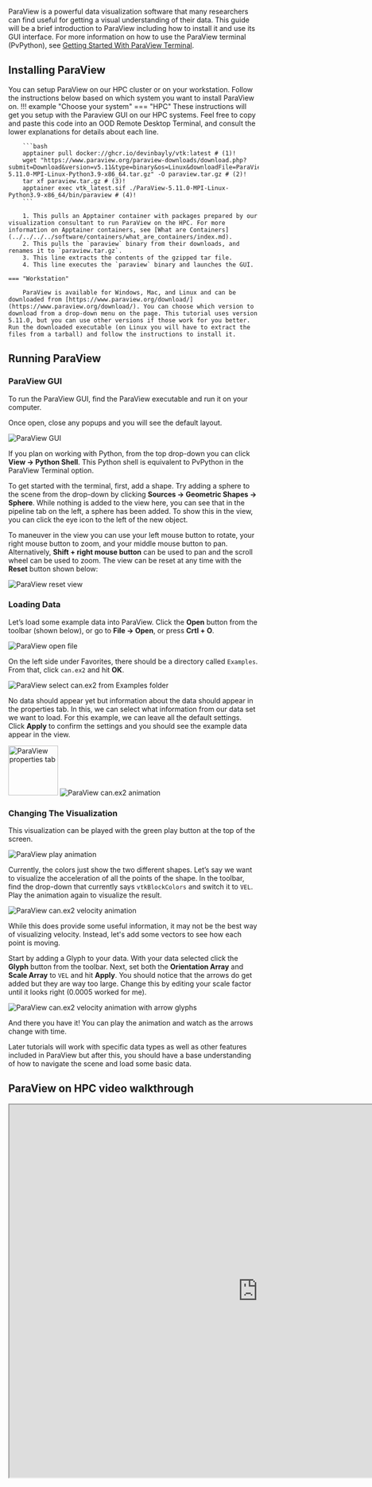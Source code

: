 ParaView is a powerful data visualization software that many researchers can find useful for getting a visual understanding of their data. This guide will be a brief introduction to ParaView including how to install it and use its GUI interface. For more information on how to use the ParaView terminal (PvPython), see [Getting Started With ParaView Terminal](../getting_started_with_paraview_terminal/index.md).

## Installing ParaView

You can setup ParaView on our HPC cluster or on your workstation. Follow the instructions below based on which system you want to install ParaView on.
!!! example "Choose your system"
    === "HPC"
        These instructions will get you setup with the Paraview GUI on our HPC systems. Feel free to copy and paste this code into an OOD Remote Desktop Terminal, and consult the lower explanations for details about each line.
        
        ```bash
        apptainer pull docker://ghcr.io/devinbayly/vtk:latest # (1)!
        wget "https://www.paraview.org/paraview-downloads/download.php?submit=Download&version=v5.11&type=binary&os=Linux&downloadFile=ParaView-5.11.0-MPI-Linux-Python3.9-x86_64.tar.gz" -O paraview.tar.gz # (2)!
        tar xf paraview.tar.gz # (3)!
        apptainer exec vtk_latest.sif ./ParaView-5.11.0-MPI-Linux-Python3.9-x86_64/bin/paraview # (4)!
        ```

        1. This pulls an Apptainer container with packages prepared by our visualization consultant to run ParaView on the HPC. For more information on Apptainer containers, see [What are Containers](../../../../software/containers/what_are_containers/index.md).
        2. This pulls the `paraview` binary from their downloads, and renames it to `paraview.tar.gz`.
        3. This line extracts the contents of the gzipped tar file.
        4. This line executes the `paraview` binary and launches the GUI.

    === "Workstation"
    
        ParaView is available for Windows, Mac, and Linux and can be downloaded from [https://www.paraview.org/download/](https://www.paraview.org/download/). You can choose which version to download from a drop-down menu on the page. This tutorial uses version 5.11.0, but you can use other versions if those work for you better. Run the downloaded executable (on Linux you will have to extract the files from a tarball) and follow the instructions to install it.

## Running ParaView

<!-- There are two ways to work with ParaView, either through the GUI (visual -->
<!-- editor) or through a terminal. This tutorial will focus on the GUI, if -->
<!-- you wish to use the terminal, check out the PvPython tutorial -->
<!-- <a href="https://www.notion.so/Getting-Started-With-The-Paraview-Terminal-PvPython-b81abd6f027e4b9c87d716ec36c02129" class="external-link">here</a>. -->

### ParaView GUI

To run the ParaView GUI, find the ParaView executable and run it on your computer.

Once open, close any popups and you will see the default layout.

<img src="images/paraview-gui.png" alt="ParaView GUI"/>

If you plan on working with Python, from the top drop-down you can click **View → Python Shell**. This Python shell is equivalent to PvPython in the ParaView Terminal option.

To get started with the terminal, first, add a shape. Try adding a sphere to the scene from the drop-down by clicking **Sources → Geometric Shapes → Sphere**. While nothing is added to the view here, you can see that in the pipeline tab on the left, a sphere has been added. To show this in the view, you can click the eye icon to the left of the new object.

To maneuver in the view you can use your left mouse button to rotate, your right mouse button to zoom, and your middle mouse button to pan. Alternatively, **Shift + right mouse button** can be used to pan and the scroll wheel can be used to zoom. The view can be reset at any time with the **Reset** button shown below:

<img src="images/paraview-gui-reset.png" alt="ParaView reset view"/>

### Loading Data

Let’s load some example data into ParaView. Click the **Open** button from the toolbar (shown below), or go to **File → Open**, or press **Crtl + O**.

<img src="images/paraview-gui-open.png" alt="ParaView open file"/>

On the left side under Favorites, there should be a directory called `Examples`. From that, click `can.ex2` and hit **OK**.

<img src="images/paraview-gui-examples.png" alt="ParaView select can.ex2 from Examples folder"/>

No data should appear yet but information about the data should appear in the properties tab. In this, we can select what information from our data set we want to load. For this example, we can leave all the default settings. Click **Apply** to confirm the settings and you should see the example data appear in the view.

<img src="images/paraview-gui-properties.png" alt="ParaView properties tab" height="100"/>

<img src="images/paraview-gui-animation.png" alt="ParaView can.ex2 animation"/>

### Changing The Visualization

This visualization can be played with the green play button at the top of the screen.

<img src="images/paraview-gui-play.png" alt="ParaView play animation"/>

Currently, the colors just show the two different shapes. Let’s say we want to visualize the acceleration of all the points of the shape. In the toolbar, find the drop-down that currently says `vtkBlockColors` and switch it to `VEL`. Play the animation again to visualize the result.

<img src="images/paraview-gui-animation-vel.png" alt="ParaView can.ex2 velocity animation"/>

While this does provide some useful information, it may not be the best way of visualizing velocity. Instead, let's add some vectors to see how each point is moving.

Start by adding a Glyph to your data. With your data selected click the **Glyph** button from the toolbar. Next, set both the **Orientation Array** and **Scale Array** to `VEL` and hit **Apply**. You should notice that the arrows do get added but they are way too large. Change this by editing your scale factor until it looks right (0.0005 worked for me).

<img src="images/paraview-gui-animation-vel-glyph.png" alt="ParaView can.ex2 velocity animation with arrow glyphs"/>

And there you have it! You can play the animation and watch as the arrows change with time.

Later tutorials will work with specific data types as well as other features included in ParaView but after this, you should have a base understanding of how to navigate the scene and load some basic data.

## ParaView on HPC video walkthrough
<iframe width="1000" height="750" title="Paraview on HPC walkthrough" src="https://www.youtube.com/embed/Ku9rtS3DHlU" allowfullscreen></iframe>
